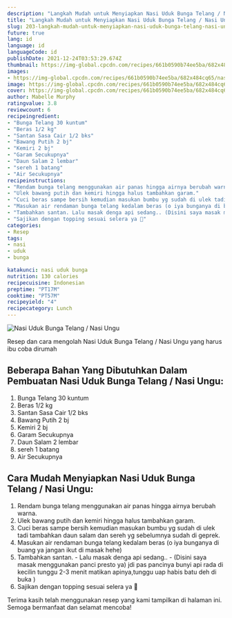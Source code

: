 ```yaml
---
description: "Langkah Mudah untuk Menyiapkan Nasi Uduk Bunga Telang / Nasi Ungu, Bikin Ngiler"
title: "Langkah Mudah untuk Menyiapkan Nasi Uduk Bunga Telang / Nasi Ungu, Bikin Ngiler"
slug: 203-langkah-mudah-untuk-menyiapkan-nasi-uduk-bunga-telang-nasi-ungu-bikin-ngiler
future: true
lang: id
language: id
languageCode: id
publishDate: 2021-12-24T03:53:29.674Z 
thumbnail: https://img-global.cpcdn.com/recipes/661b0590b74ee5ba/682x484cq65/nasi-uduk-bunga-telang-nasi-ungu-foto-resep-utama.png
images:
- https://img-global.cpcdn.com/recipes/661b0590b74ee5ba/682x484cq65/nasi-uduk-bunga-telang-nasi-ungu-foto-resep-utama.png
image: https://img-global.cpcdn.com/recipes/661b0590b74ee5ba/682x484cq65/nasi-uduk-bunga-telang-nasi-ungu-foto-resep-utama.png
cover: https://img-global.cpcdn.com/recipes/661b0590b74ee5ba/682x484cq65/nasi-uduk-bunga-telang-nasi-ungu-foto-resep-utama.png
author: Mabelle Murphy
ratingvalue: 3.8
reviewcount: 6
recipeingredient:
- "Bunga Telang 30 kuntum"
- "Beras 1/2 kg"
- "Santan Sasa Cair 1/2 bks"
- "Bawang Putih 2 bj"
- "Kemiri 2 bj"
- "Garam Secukupnya"
- "Daun Salam 2 lembar"
- "sereh 1 batang"
- "Air Secukupnya"
recipeinstructions:
- "Rendam bunga telang menggunakan air panas hingga airnya berubah warna."
- "Ulek bawang putih dan kemiri hingga halus tambahkan garam."
- "Cuci beras sampe bersih kemudian masukan bumbu yg sudah di ulek tadi tambahkan daun salam dan sereh yg sebelumnya sudah di geprek."
- "Masukan air rendaman bunga telang kedalam beras (o iya bunganya di buang ya jangan ikut di masak hehe)"
- "Tambahkan santan. Lalu masak denga api sedang.. (Disini saya masak menggunakan panci presto ya) jdi pas pancinya bunyi api rada di kecilin tunggu 2-3 menit matikan apinya,tunggu uap habis batu deh di buka )"
- "Sajikan dengan topping sesuai selera ya 🤩"
categories:
- Resep
tags:
- nasi
- uduk
- bunga

katakunci: nasi uduk bunga 
nutrition: 130 calories
recipecuisine: Indonesian
preptime: "PT17M"
cooktime: "PT57M"
recipeyield: "4"
recipecategory: Lunch
---
```



![Nasi Uduk Bunga Telang / Nasi Ungu](https://img-global.cpcdn.com/recipes/661b0590b74ee5ba/682x484cq65/nasi-uduk-bunga-telang-nasi-ungu-foto-resep-utama.png)

Resep dan cara mengolah  Nasi Uduk Bunga Telang / Nasi Ungu yang harus ibu coba dirumah

<!--inarticleads1-->

## Beberapa Bahan Yang Dibutuhkan Dalam Pembuatan Nasi Uduk Bunga Telang / Nasi Ungu:

1. Bunga Telang 30 kuntum
1. Beras 1/2 kg
1. Santan Sasa Cair 1/2 bks
1. Bawang Putih 2 bj
1. Kemiri 2 bj
1. Garam Secukupnya
1. Daun Salam 2 lembar
1. sereh 1 batang
1. Air Secukupnya



<!--inarticleads2-->

## Cara Mudah Menyiapkan Nasi Uduk Bunga Telang / Nasi Ungu:

1. Rendam bunga telang menggunakan air panas hingga airnya berubah warna.
1. Ulek bawang putih dan kemiri hingga halus tambahkan garam.
1. Cuci beras sampe bersih kemudian masukan bumbu yg sudah di ulek tadi tambahkan daun salam dan sereh yg sebelumnya sudah di geprek.
1. Masukan air rendaman bunga telang kedalam beras (o iya bunganya di buang ya jangan ikut di masak hehe)
1. Tambahkan santan. - Lalu masak denga api sedang.. - (Disini saya masak menggunakan panci presto ya) jdi pas pancinya bunyi api rada di kecilin tunggu 2-3 menit matikan apinya,tunggu uap habis batu deh di buka )
1. Sajikan dengan topping sesuai selera ya 🤩




Terima kasih telah menggunakan resep yang kami tampilkan di halaman ini. Semoga bermanfaat dan selamat mencoba!
